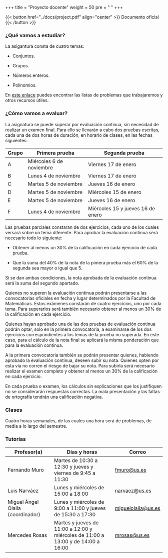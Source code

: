 +++
title = "Proyecto docente"
weight = 50
pre = "<i class='fa fa-book'></i> "
+++

{{< button href="../docs/project.pdf" align="center" >}} Documento oficial {{< /button >}}

### ¿Qué vamos a estudiar?

La asigantura consta de cuatro temas:

* Conjuntos.

* Grupos.

* Números enteros.

* Polinomios.

En [este enlace](https://rodas5.us.es/items/1141d30f-73ed-4c7a-92f9-d5046dbdffe1/1/) puedes encontrar las listas de problemas que trabajaremos y otros recursos útiles.


### ¿Cómo vamos a evaluar?

La asignatura se puede superar por evaluación continua, sin necesidad de realizar un examen final. Para ello se llevarán a cabo dos pruebas escritas, cada una de dos horas de duración, en horario de clases, en las fechas siguientes:


| Grupo | Primera prueba           | Segunda prueba                    |
|-------|--------------------------|-----------------------------------|
| A     | Miércoles 6 de noviembre | Viernes 17 de enero               |
| B     | Lunes 4 de noviembre     | Viernes 17 de enero               |
| C     | Martes 5 de noviembre    | Jueves 16 de enero                |
| D     | Martes 5 de noviembre    | Miércoles 15 de enero             |
| E     | Martes 5 de noviembre    | Jueves 16 de enero                |
| F     | Lunes 4 de noviembre     | Miércoles 15 y jueves 16 de enero |

Las pruebas parciales constaran de dos ejercicios, cada uno de los cuales versará sobre un tema diferente. Para aprobar la evaluación continua será necesario todo lo siguiente:

* Obtener al menos un 30% de la calificación en cada ejercicio de cada prueba.

* Que la suma del 40% de la nota de la pimera prueba más el 60% de la segunda sea mayor o igual que 5.

Si se dan ambas condiciones, la nota aprobada de la evaluación continua será la suma del segundo apartado. 

Quienes no superen la evaluación continua podrán presentarse a las convocatorias oficiales en fecha y lugar determinados por la Facultad de Matemáticas. Estos exámenes constarán de cuatro ejercicios, uno por cada tema. Para superarlos será también necesario obtener al menos un 30% de la calificación en cada ejercicio.

Quienes hayan aprobado una de las dos pruebas de evaluación continua podrán optar, solo en la primera convocatoria, a examinarse de los dos ejercicios correspondientes a los temas de la prueba no superada. En este caso, para el cálculo de la nota final se aplicará la misma ponderación que para la evaluación continua.

A la primera convocatoria también se podrán presentar quienes, habiendo aprobado la evaluación continua, deseen subir su nota. Quienes opten por esta vía no corren el riesgo de bajar su nota. Para subirla será necesario realizar el examen completo y obtener al menos un 30% de la calificación en cada ejercicio. 

En cada prueba o examen, los cálculos sin explicaciones que los justifiquen no se considerarán respuestas correctas. La mala presentación y las faltas de ortografı́a tendrán una calificación negativa.


### Clases

Cuatro horas semanales, de las cuales una hora será de problemas, de media a lo largo del semestre.

### Tutorías

| Profesor(a)                         | Días y horas                                                                            | Correo               |
|-------------------------------------|-----------------------------------------------------------------------------------------|----------------------|
| Fernando Muro                       | Martes de 10:30 a 12:30 y jueves y viernes de 9:45 a 11:30                              | <fmuro@us.es>        |
| Luis Narváez                        | Lunes y miércoles de 15:00 a 18:00                                                      | <narvaez@us.es>      |
| Miguel Ángel Olalla (coordinador)   | Lunes y miércoles de 9:00 a 11:00 y jueves de 15:30 a 17:30                             | <miguelolalla@us.es> |
| Mercedes Rosas                      | Martes y jueves de 11:00 a 12:00 y miércoles de 11:00 a 13:00 y de 14:00 a 16:00        | <mrosas@us.es>       |